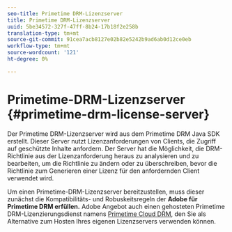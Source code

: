 ```yaml
---
seo-title: Primetime DRM-Lizenzserver
title: Primetime DRM-Lizenzserver
uuid: 5be34572-327f-47ff-8b24-17b18f2e258b
translation-type: tm+mt
source-git-commit: 91cea7acb8127e02b82e5242b9ad6ab0d12ce0eb
workflow-type: tm+mt
source-wordcount: '121'
ht-degree: 0%

---
```



# Primetime-DRM-Lizenzserver {#primetime-drm-license-server}

Der Primetime DRM-Lizenzserver wird aus dem Primetime DRM Java SDK erstellt. Dieser Server nutzt Lizenzanforderungen von Clients, die Zugriff auf geschützte Inhalte anfordern. Der Server hat die Möglichkeit, die DRM-Richtlinie aus der Lizenzanforderung heraus zu analysieren und zu bearbeiten, um die Richtlinie zu ändern oder zu überschreiben, bevor die Richtlinie zum Generieren einer Lizenz für den anfordernden Client verwendet wird.

Um einen Primetime-DRM-Lizenzserver bereitzustellen, muss dieser zunächst die Kompatibilitäts- und Robuskeitsregeln der **Adobe für Primetime DRM erfüllen.** Adobe Angebot auch einen gehosteten Primetime DRM-Lizenzierungsdienst namens [Primetime Cloud DRM](../cloud-quick-start/whats-included.md), den Sie als Alternative zum Hosten Ihres eigenen Lizenzservers verwenden können.

